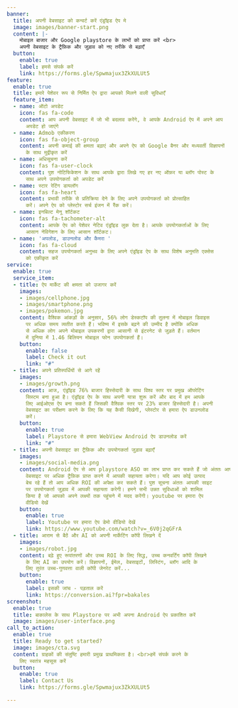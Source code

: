 ```yaml
---
banner:
  title: अपनी वेबसाइट को कन्वर्ट करें एंड्रॉइड ऐप मे
  image: images/banner-start.png
  content: |-
    मोबाइल बाजार और Google playstore के लाभों को प्राप्त करें <br>
    अपनी वेबसाइट के ट्रैफ़िक और जुड़ाव को नए तरीके से बढ़ाएँ
  button:
    enable: true
    label: हमसे संपर्क करें
    link: https://forms.gle/Spwmajux3ZkXULUt5
feature:
  enable: true
  title: हमारे पेशेवर रूप से निर्मित ऐप द्वारा आपको मिलने वाली सुविधाएँ
  feature_item:
  - name: ऑटो अपडेट
    icon: fas fa-code
    content: आप अपनी वेबसाइट में जो भी बदलाव करेंगे, वे आपके Android ऐप में अपने आप
      अपडेट हो जाएंगे
  - name: Admob एकीकरण
    icon: fas fa-object-group
    content: अपनी कमाई की क्षमता बढ़ाएं और अपने ऐप को Google बैनर और मध्यवर्ती विज्ञापनों
      के साथ मुद्रीकृत करें
  - name: अधिसूचना करें
    icon: fas fa-user-clock
    content: पुश नोटिफिकेशन के साथ आपके द्वारा लिखे गए हर नए ऑफ़र या ब्लॉग पोस्ट के
      साथ अपने उपयोगकर्ता को अपडेट करें
  - name: स्टार रेटिंग डायलॉग
    icon: fas fa-heart
    content: प्रभावी तरीके से प्रतिक्रिया देने के लिए अपने उपयोगकर्ता को प्रोत्साहित
      करें। अपने ऐप को प्लेस्टोर सर्च इंजन में रैंक करें।
  - name: इनबिल्ट मेनू शॉर्टकट
    icon: fas fa-tachometer-alt
    content: आपके ऐप को पेशेवर नेटिव एंड्रॉइड लुक देता है। आपके उपयोगकर्ताओं के लिए
      आसान नेविगेशन के लिए आसान शॉर्टकट।
  - name: 'अपलोड, डाउनलोड और कैमरा '
    icon: fas fa-cloud
    content: सहज उपयोगकर्ता अनुभव के लिए अपने एंड्रॉइड ऐप के साथ विशेष अनुमति एक्सेस
      को एकीकृत करें
service:
  enable: true
  service_item:
  - title: ऐप मार्केट की क्षमता को उजागर करें
    images:
    - images/cellphone.jpg
    - images/smartphone.png
    - images/pokemon.jpg
    content: वैश्विक आंकड़ों के अनुसार, 56% लोग डेस्कटॉप की तुलना में मोबाइल डिवाइस
      पर अधिक समय व्यतीत करते हैं। भविष्य में इसके बढ़ने की उम्मीद है क्योंकि अधिक
      से अधिक लोग अपने मोबाइल उपकरणों द्वारा आसानी से इंटरनेट से जुड़ते हैं। वर्तमान
      में दुनिया में 1.46 बिलियन मोबाइल फोन उपयोगकर्ता हैं।
    button:
      enable: false
      label: Check it out
      link: "#"
  - title: अपने प्रतिस्पर्धियों से आगे रहें
    images:
    - images/growth.png
    content: आज, एंड्रॉइड 76% बाजार हिस्सेदारी के साथ विश्व स्तर पर प्रमुख ऑपरेटिंग
      सिस्टम बना हुआ है। एंड्रॉइड ऐप के साथ अपनी यात्रा शुरू करें और बाद में हम आपके
      लिए आईओएस ऐप बना सकते हैं जिसकी वैश्विक स्तर पर 23% बाजार हिस्सेदारी है। अपनी
      वेबसाइट का परीक्षण करने के लिए कि यह कैसी दिखेगी, प्लेस्टोर से हमारा ऐप डाउनलोड
      करें।
    button:
      enable: true
      label: Playstore से हमारा WebView Android ऐप डाउनलोड करें
      link: "#"
  - title: अपनी वेबसाइट का ट्रैफ़िक और उपयोगकर्ता जुड़ाव बढ़ाएँ
    images:
    - images/social-media.png
    content: Android ऐप से आप playstore ASO का लाभ प्राप्त कर सकते हैं जो अंततः आपकी
      वेबसाइट पर अधिक ट्रैफ़िक प्राप्त करने में आपकी सहायता करेगा। यदि आप कोई उत्पाद
      बेच रहे हैं तो आप अधिक ROI की अपेक्षा कर सकते हैं। पुश सूचना अंततः आपकी साइट
      पर उपयोगकर्ता जुड़ाव में आपकी सहायता करेगी। हमने सभी उन्नत सुविधाओं को शामिल
      किया है जो आपको अपने लक्ष्यों तक पहुंचने में मदद करेंगी। youtube पर हमारा ऐप
      वीडियो देखें
    button:
      enable: true
      label: Youtube पर हमारा ऐप डेमो वीडियो देखें
      link: https://www.youtube.com/watch?v=_6V0j2qGFrA
  - title: आराम से बैठें और AI को अपनी मार्केटिंग कॉपी लिखने दें
    images:
    - images/robot.jpg
    content: बढ़े हुए रूपांतरणों और उच्च ROI के लिए सिद्ध, उच्च कनवर्टिंग कॉपी लिखने
      के लिए AI का उपयोग करें। विज्ञापनों, ईमेल, वेबसाइटों, लिस्टिंग, ब्लॉग आदि के
      लिए तुरंत उच्च-गुणवत्ता वाली कॉपी जेनरेट करें...
    button:
      enable: true
      label: इसकी जांच - पड़ताल करें
      link: https://conversion.ai?fpr=bakales
screenshot:
  enable: true
  title: बाकालेस के साथ Playstore पर अभी अपना Android ऐप प्रकाशित करें
  image: images/user-interface.png
call_to_action:
  enable: true
  title: Ready to get started?
  image: images/cta.svg
  content: ग्राहकों की संतुष्टि हमारी प्रमुख प्राथमिकता है। <br>हमें संपर्क करने के
    लिए स्वतंत्र महसूस करें
  button:
    enable: true
    label: Contact Us
    link: https://forms.gle/Spwmajux3ZkXULUt5

---
```

